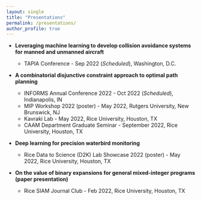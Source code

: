 ```yaml
---
layout: single
title: "Presentations"
permalink: /presentations/
author_profile: true
---
```


* **Leveraging machine learning to develop collision avoidance systems for manned and unmanned aircraft**
  * TAPIA Conference - Sep 2022 (_Scheduled_), Washington, D.C.

* **A combinatorial disjunctive constraint approach to optimal path planning**
  * INFORMS Annual Conference 2022 - Oct 2022 (_Scheduled_), Indianapolis, IN
  * MIP Workshop 2022 (poster) - May 2022, Rutgers University, New Brunswick, NJ
  * Kavraki Lab - May 2022, Rice University, Houston, TX
  * CAAM Department Graduate Seminar - September 2022, Rice University, Houston, TX

* **Deep learning for precision waterbird monitoring**
  * Rice Data to Science (D2K) Lab Showcase 2022 (poster) - May 2022, Rice University, Houston, TX

* **On the value of binary expansions for general mixed-integer programs (paper presentation)**
  * Rice SIAM Journal Club - Feb 2022, Rice University, Houston, TX